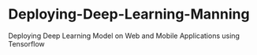 # Deploying-Deep-Learning-Manning
Deploying Deep Learning Model on Web and Mobile Applications using Tensorflow
